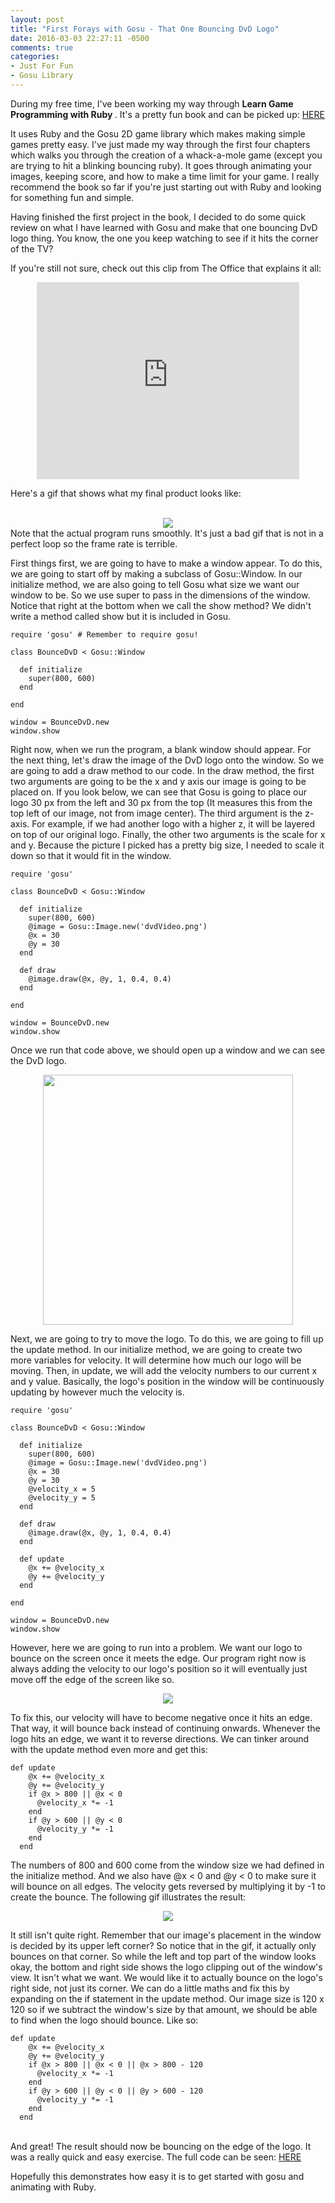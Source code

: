 ```yaml
---
layout: post
title: "First Forays with Gosu - That One Bouncing DvD Logo"
date: 2016-03-03 22:27:11 -0500
comments: true
categories:
- Just For Fun
- Gosu Library
---
```

During my free time, I've been working my way through <strong>Learn Game Programming with Ruby </strong>. It's a pretty fun book and can be picked up: <a href = 'https://pragprog.com/book/msgpkids/learn-game-programming-with-ruby'>HERE</a>

It uses Ruby and the Gosu 2D game library which makes making simple games pretty easy. I've just made my way through the first four chapters which walks you through the creation of a whack-a-mole game (except you are trying to hit a blinking bouncing ruby). It goes through animating your images, keeping score, and how to make a time limit for your game. I really recommend the book so far if you're just starting out with Ruby and looking for something fun and simple.

Having finished the first project in the book, I decided to do some quick review on what I have learned with Gosu and make that one bouncing DvD logo thing. You know, the one you keep watching to see if it hits the corner of the TV?

If you're still not sure, check out this clip from The Office that explains it all:
<center>
<iframe width="420" height="315" src="https://www.youtube.com/embed/SmFEK2gq4QQ" frameborder="0" allowfullscreen></iframe>
</center>

Here's a gif that shows what my final product looks like:<br><br>
<center>
<img src="{{ root_url }}/images/finishedDvD.gif">
</center>
Note that the actual program runs smoothly. It's just a bad gif that is not in a perfect loop so the frame rate is terrible.

First things first, we are going to have to make a window appear. To do this, we are going to start off by making a subclass of Gosu::Window. In our initialize method, we are also going to tell Gosu what size we want our window to be. So we use super to pass in the dimensions of the window. Notice that right at the bottom when we call the show method? We didn't write a method called show but it is included in Gosu.
```
require 'gosu' # Remember to require gosu!

class BounceDvD < Gosu::Window

  def initialize
    super(800, 600)
  end

end

window = BounceDvD.new
window.show
```
Right now, when we run the program, a blank window should appear. For the next thing, let's draw the image of the DvD logo onto the window. So we are going to add a draw method to our code. In the draw method, the first two arguments are going to be the x and y axis our image is going to be placed on. If you look below, we can see that Gosu is going to place our logo 30 px from the left and 30 px from the top (It measures this from the top left of our image, not from image center). The third argument is the z-axis. For example, if we had another logo with a higher z, it will be layered on top of our original logo. Finally, the other two arguments is the scale for x and y. Because the picture I picked has a pretty big size, I needed to scale it down so that it would fit in the window.
```
require 'gosu'

class BounceDvD < Gosu::Window

  def initialize
    super(800, 600)
    @image = Gosu::Image.new('dvdVideo.png')
    @x = 30
    @y = 30
  end

  def draw
    @image.draw(@x, @y, 1, 0.4, 0.4)
  end

end

window = BounceDvD.new
window.show
```
Once we run that code above, we should open up a window and we can see the DvD logo.

<center>
<img src="{{ root_url }}/images/stillDvD.png" width = 400>
</center>

Next, we are going to try to move the logo. To do this, we are going to fill up the update method. In our initialize method, we are going to create two more variables for velocity. It will determine how much our logo will be moving. Then, in update, we will add the velocity numbers to our current x and y value. Basically, the logo's position in the window will be continuously updating by however much the velocity is.
```
require 'gosu'

class BounceDvD < Gosu::Window

  def initialize
    super(800, 600)
    @image = Gosu::Image.new('dvdVideo.png')
    @x = 30
    @y = 30
    @velocity_x = 5
    @velocity_y = 5
  end

  def draw
    @image.draw(@x, @y, 1, 0.4, 0.4)
  end

  def update
    @x += @velocity_x
    @y += @velocity_y
  end

end

window = BounceDvD.new
window.show
```
However, here we are going to run into a problem. We want our logo to bounce on the screen once it meets the edge. Our program right now is always adding the velocity to our logo's position so it will eventually just move off the edge of the screen like so.

<center>
<img src="{{ root_url }}/images/offtheedge.gif">
</center>

To fix this, our velocity will have to become negative once it hits an edge. That way, it will bounce back instead of continuing onwards. Whenever the logo hits an edge, we want it to reverse directions. We can tinker around with the update method even more and get this:

```
def update
    @x += @velocity_x
    @y += @velocity_y
    if @x > 800 || @x < 0
      @velocity_x *= -1
    end
    if @y > 600 || @y < 0
      @velocity_y *= -1
    end
  end
```
The numbers of 800 and 600 come from the window size we had defined in the initialize method. And we also have @x < 0 and @y < 0 to make sure it will bounce on all edges. The velocity gets reversed by multiplying it by -1 to create the bounce. The following gif illustrates the result:

<center>
<img src="{{ root_url }}/images/clipping.gif">
</center>

It still isn't quite right. Remember that our image's placement in the window is decided by its upper left corner? So notice that in the gif, it actually only bounces on that corner. So while the left and top part of the window looks okay, the bottom and right side shows the logo clipping out of the window's view. It isn't what we want. We would like it to actually bounce on the logo's right side, not just its corner. We can do a little maths and fix this by expanding on the if statement in the update method. Our image size is 120 x 120 so if we subtract the window's size by that amount, we should be able to find when the logo should bounce. Like so:
```
def update
    @x += @velocity_x
    @y += @velocity_y
    if @x > 800 || @x < 0 || @x > 800 - 120
      @velocity_x *= -1
    end
    if @y > 600 || @y < 0 || @y > 600 - 120
      @velocity_y *= -1
    end
  end
```
<br>
And great! The result should now be bouncing on the edge of the logo. It was a really quick and easy exercise. The full code can be seen: <a href = 'https://github.com/heatherlim/bouncingdvdtest'> HERE </a>

Hopefully this demonstrates how easy it is to get started with gosu and animating with Ruby.
